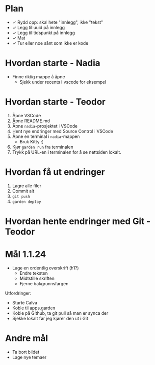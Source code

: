 # Plan

- ✓ Rydd opp: skal hete "innlegg", ikke "tekst"
- ✓ Legg til uuid på innlegg
- ✓ Legg til tidspunkt på innlegg
- ✓ Mat
- ✓ Tur eller noe sånt som ikke er kode

# Hvordan starte - Nadia

- Finne riktig mappe å åpne
    - Sjekk under recents i vscode for eksempel

# Hvordan starte - Teodor

1. Åpne VSCode
2. Åpne README.md
3. Åpne `nadia`-prosjektet i VSCode
4. Hent nye endringer med Source Control i VSCode
5. Åpne en terminal i `nadia`-mappen
    - Bruk Kitty :)
6. Kjør `garden run` fra terminalen
7. Trykk på URL-en i terminalen for å se nettsiden lokalt.

# Hvordan få ut endringer

1. Lagre alle filer
2. Commit alt
3. `git push`
4. `garden deploy`

# Hvordan hente endringer med Git - Teodor

# Mål 1.1.24

- Lage en ordentlig overskrift (h1?)
    - Endre teksten
    - Midtstille skriften
    - Fjerne bakgrunnsfargen

Utfordringer:

- Starte Calva
- Koble til apps.garden
- Koble på Github, ta git pull så man er synca der
- Sjekke lokalt før jeg kjører den ut i Git

# Andre mål

- Ta bort bildet
- Lage nye temaer




 